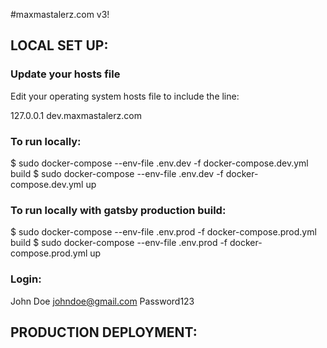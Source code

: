 #maxmastalerz.com v3!

## LOCAL SET UP:

### Update your hosts file

Edit your operating system hosts file to include the line:

127.0.0.1        dev.maxmastalerz.com

### To run locally:

$ sudo docker-compose --env-file .env.dev -f docker-compose.dev.yml build
$ sudo docker-compose --env-file .env.dev -f docker-compose.dev.yml up

### To run locally with gatsby production build:

$ sudo docker-compose --env-file .env.prod -f docker-compose.prod.yml build
$ sudo docker-compose --env-file .env.prod -f docker-compose.prod.yml up

### Login:

John Doe <johndoe@gmail.com> Password123

## PRODUCTION DEPLOYMENT:

